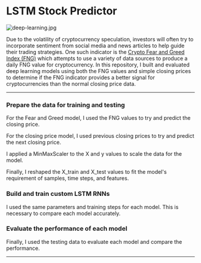 # LSTM Stock Predictor

![deep-learning.jpg](Images/deep-learning.jpg)

Due to the volatility of cryptocurrency speculation, investors will often try to incorporate sentiment from social media and news articles to help guide their trading strategies. One such indicator is the [Crypto Fear and Greed Index (FNG)](https://alternative.me/crypto/fear-and-greed-index/) which attempts to use a variety of data sources to produce a daily FNG value for cryptocurrency. In this repository, I built and evaluated deep learning models using both the FNG values and simple closing prices to determine if the FNG indicator provides a better signal for cryptocurrencies than the normal closing price data.

- - -

### Prepare the data for training and testing

For the Fear and Greed model, I used the FNG values to try and predict the closing price.

For the closing price model, I used previous closing prices to try and predict the next closing price.

I applied a MinMaxScaler to the X and y values to scale the data for the model.

Finally, I reshaped the X_train and X_test values to fit the model's requirement of samples, time steps, and features.

### Build and train custom LSTM RNNs

I used the same parameters and training steps for each model. This is necessary to compare each model accurately.

### Evaluate the performance of each model

Finally, I used the testing data to evaluate each model and compare the performance.

- - -